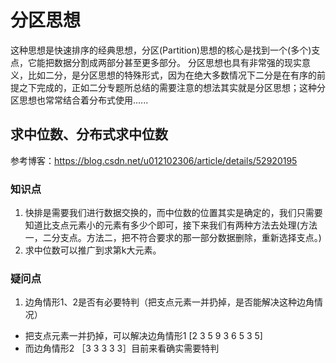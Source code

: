 # 分区思想
这种思想是快速排序的经典思想，分区(Partition)思想的核心是找到一个(多个)支点，它能把数据分割成两部分甚至更多部分。
分区思想也具有非常强的现实意义，比如二分，是分区思想的特殊形式，因为在绝大多数情况下二分是在有序的前提之下完成的，正如二分专题所总结的需要注意的想法其实就是分区思想；这种分区思想也常常结合着分布式使用......

## 求中位数、分布式求中位数
参考博客：https://blog.csdn.net/u012102306/article/details/52920195

### 知识点
1. 快排是需要我们进行数据交换的，而中位数的位置其实是确定的，我们只需要知道比支点元素小的元素有多少个即可，接下来我们有两种方法去处理(方法一，二分支点。方法二，把不符合要求的那一部分数据删除，重新选择支点。)
2. 求中位数可以推广到求第k大元素。

### 疑问点
1. 边角情形1、2是否有必要特判（把支点元素一并扔掉，是否能解决这种边角情况）
- 把支点元素一并扔掉，可以解决边角情形1 [2 3 5 9 3 6 5 3 5]
- 而边角情形2 ［3 3 3 3 3］目前来看确实需要特判